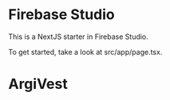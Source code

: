 # Firebase Studio

This is a NextJS starter in Firebase Studio.

To get started, take a look at src/app/page.tsx.
# ArgiVest
